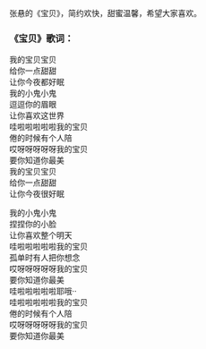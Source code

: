 

张悬的《宝贝》，简约欢快，甜蜜温馨，希望大家喜欢。

### 《宝贝》歌词：

我的宝贝宝贝  
给你一点甜甜  
让你今夜都好眠  
我的小鬼小鬼  
逗逗你的眉眼  
让你喜欢这世界  
哇啦啦啦啦啦我的宝贝  
倦的时候有个人陪  
哎呀呀呀呀呀我的宝贝  
要你知道你最美  
我的宝贝宝贝  
给你一点甜甜  
让你今夜很好眠

我的小鬼小鬼  
捏捏你的小脸  
让你喜欢整个明天  
哇啦啦啦啦啦我的宝贝  
孤单时有人把你想念  
哎呀呀呀呀呀我的宝贝  
要你知道你最美  
哇啦啦啦啦啦耶哦··  
哇啦啦啦啦啦我的宝贝  
倦的时候有个人陪  
哎呀呀呀呀呀我的宝贝  
要你知道你最美

